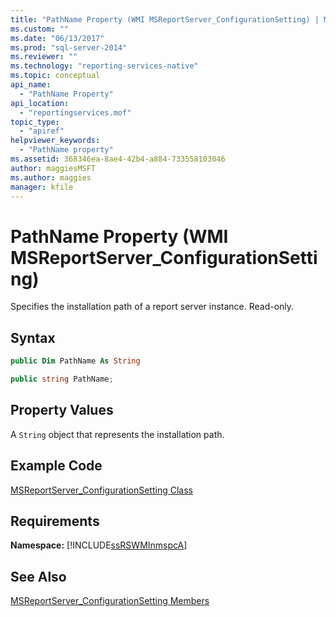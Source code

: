 ```yaml
---
title: "PathName Property (WMI MSReportServer_ConfigurationSetting) | Microsoft Docs"
ms.custom: ""
ms.date: "06/13/2017"
ms.prod: "sql-server-2014"
ms.reviewer: ""
ms.technology: "reporting-services-native"
ms.topic: conceptual
api_name: 
  - "PathName Property"
api_location: 
  - "reportingservices.mof"
topic_type: 
  - "apiref"
helpviewer_keywords: 
  - "PathName property"
ms.assetid: 368346ea-8ae4-42b4-a884-733558103046
author: maggiesMSFT
ms.author: maggies
manager: kfile
---
```

# PathName Property (WMI MSReportServer_ConfigurationSetting)
  Specifies the installation path of a report server instance. Read-only.  
  
## Syntax  
  
```vb  
public Dim PathName As String  
```  
  
```csharp  
public string PathName;  
```  
  
## Property Values  
 A `String` object that represents the installation path.  
  
## Example Code  
 [MSReportServer_ConfigurationSetting Class](msreportserver-configurationsetting-class.md)  
  
## Requirements  
 **Namespace:** [!INCLUDE[ssRSWMInmspcA](../../includes/ssrswminmspca-md.md)]  
  
## See Also  
 [MSReportServer_ConfigurationSetting Members](msreportserver-configurationsetting-members.md)  
  
  
